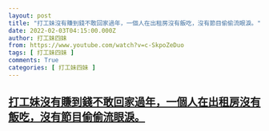 ```yaml
---
layout: post
title: "打工妹沒有賺到錢不敢回家過年，一個人在出租房沒有飯吃，沒有節目偷偷流眼淚。"
date: 2022-02-03T04:15:00.000Z
author: 打工妹四妹
from: https://www.youtube.com/watch?v=c-SkpoZeDuo
tags: [ 打工妹四妹 ]
comments: True
categories: [ 打工妹四妹 ]
---
```

<!--1643861700000-->
[打工妹沒有賺到錢不敢回家過年，一個人在出租房沒有飯吃，沒有節目偷偷流眼淚。](https://www.youtube.com/watch?v=c-SkpoZeDuo)
------

<div>

</div>
